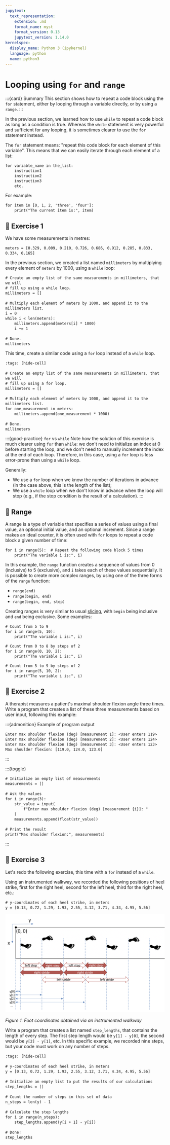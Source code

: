 ```yaml
---
jupytext:
  text_representation:
    extension: .md
    format_name: myst
    format_version: 0.13
    jupytext_version: 1.14.0
kernelspec:
  display_name: Python 3 (ipykernel)
  language: python
  name: python3
---
```


# Looping using `for` and `range`

:::{card} Summary
This section shows how to repeat a code block using the `for` statement, either by looping through a variable directly, or by using a `range`.
:::

In the previous section, we learned how to use `while` to repeat a code block as long as a condition is true. Whereas the `while` statement is very powerful and sufficient for any looping, it is sometimes clearer to use the `for` statement instead.

The `for` statement means: "repeat this code block for each element of this variable". This means that we can easily iterate through each element of a list:

```
for variable_name in the_list:
    instruction1
    instruction2
    instruction3
    etc.
```

For example:

```{code-cell}
for item in [0, 1, 2, 'three', 'four']:
    print("The current item is:", item)
```


## 💪 Exercise 1

We have some measurements in metres:

```{code-cell}
meters = [0.329, 0.009, 0.210, 0.726, 0.686, 0.912, 0.285, 0.833, 0.334, 0.165]
```

In the previous section, we created a list named `millimeters` by multiplying every element of `meters` by 1000, using a `while` loop:

```{code-cell}
# Create an empty list of the same measurements in millimeters, that we will
# fill up using a while loop.
millimeters = []

# Multiply each element of meters by 1000, and append it to the millimeters list.
i = 0
while i < len(meters):
    millimeters.append(meters[i] * 1000)
    i += 1

# Done.
millimeters
```

This time, create a similar code using a `for` loop instead of a `while` loop.

```{code-cell}
:tags: [hide-cell]

# Create an empty list of the same measurements in millimeters, that we will
# fill up using a for loop.
millimeters = []

# Multiply each element of meters by 1000, and append it to the millimeters list.
for one_measurement in meters:
    millimeters.append(one_measurement * 1000)

# Done.
millimeters
```

:::{good-practice} `for` vs `while`
Note how the solution of this exercise is much clearer using `for` than `while`: we don't need to initialize an index at 0 before starting the loop, and we don't need to manually increment the index at the end of each loop. Therefore, in this case, using a `for` loop is less error-prone than using a `while` loop.

Generally:
- We use a `for` loop when we know the number of iterations in advance (in the case above, this is the length of the list);
- We use a `while` loop when we don't know in advance when the loop will stop (e.g., if the stop condition is the result of a calculation).
:::


## 📄 Range

A range is a type of variable that specifies a series of values using a final value, an optional initial value, and an optional increment. Since a range makes an ideal counter, it is often used with `for` loops to repeat a code block a given number of time:

```{code-cell}
for i in range(5):  # Repeat the following code block 5 times
    print("The variable i is:", i)
```

In this example, the `range` function creates a sequence of values from 0 (inclusive) to 5 (exclusive), and `i` takes each of these values sequentially. It is possible to create more complex ranges, by using one of the three forms of the `range` function:

- `range(end)`
- `range(begin, end)`
- `range(begin, end, step)`

Creating ranges is very similar to usual [slicing](python_lists_slicing.md), with `begin` being inclusive and `end` being exclusive. Some examples:

```{code-cell}
# Count from 5 to 9
for i in range(5, 10):
    print("The variable i is:", i)
```

```{code-cell}
# Count from 0 to 8 by steps of 2
for i in range(0, 10, 2):
    print("The variable i is:", i)
```

```{code-cell}
# Count from 5 to 9 by steps of 2
for i in range(5, 10, 2):
    print("The variable i is:", i)
```


## 💪 Exercise 2

A therapist measures a patient's maximal shoulder flexion angle three times. Write a program that creates a list of these three measurements based on user input, following this example:

:::{admonition} Example of program output
```none
Enter max shoulder flexion (deg) [measurement 1]: <User enters 119>
Enter max shoulder flexion (deg) [measurement 2]: <User enters 124>
Enter max shoulder flexion (deg) [measurement 3]: <User enters 123>
Max shoulder flexion: [119.0, 124.0, 123.0]
```
:::

:::{toggle}
```
# Initialize an empty list of measurements
measurements = []

# Ask the values
for i in range(3):
    str_value = input(
        f"Enter max shoulder flexion (deg) [measurement {i}]: "
    )
    measurements.append(float(str_value))

# Print the result
print("Max shoulder flexion:", measurements)
```
:::


## 💪 Exercise 3

Let's redo the following exercise, this time with a `for` instead of a `while`.

Using an instrumented walkway, we recorded the following positions of heel strike, first for the right heel, second for the left heel, third for the right heel, etc.:

```{code-cell}
# y-coordinates of each heel strike, in meters
y = [0.13, 0.72, 1.29, 1.93, 2.55, 3.12, 3.71, 4.34, 4.95, 5.56]
```

![Instrumented walkway -width:full](_static/images/instrumented_walkway.png)

*Figure 1. Foot coordinates obtained via an instrumented walkway*

Write a program that creates a list named `step_lengths`, that contains the length of every step. The first step length would be `y[1] - y[0]`, the second would be `y[2] - y[1]`, etc. In this specific example, we recorded nine steps, but your code must work on any number of steps.

```{code-cell}
:tags: [hide-cell]

# y-coordinates of each heel strike, in meters
y = [0.13, 0.72, 1.29, 1.93, 2.55, 3.12, 3.71, 4.34, 4.95, 5.56]

# Initialize an empty list to put the results of our calculations
step_lengths = []

# Count the number of steps in this set of data
n_steps = len(y) - 1

# Calculate the step lengths
for i in range(n_steps):
    step_lengths.append(y[i + 1] - y[i])

# Done!
step_lengths
```

